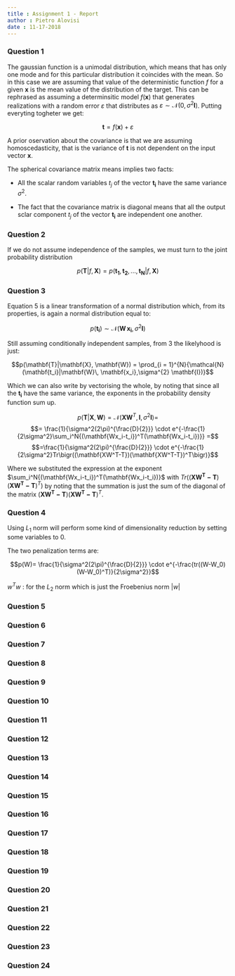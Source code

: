 ```yaml
---
title : Assignment 1 - Report 
author : Pietro Alovisi
date : 11-17-2018
---
```


### Question 1

The gaussian function is a unimodal distribution, which means that has only one mode and for this particular distribution it coincides with the mean. So in this case we are assuming that value of the deterministic function $f$ for a given $\mathbf{x}$ is the mean value of the distribution of the target.
This can be rephrased as assuming a determinsitic model $f(\mathbf{x})$ that generates realizations with a random error $\varepsilon$ that distributes as $\varepsilon \sim \mathcal{N}(0,\sigma^{2} \mathbf{I})$.
Putting everyting togheter we get:

$$ \mathbf{t} = f(\mathbf{x}) + \varepsilon $$

A prior oservation about the covariance is that we are assuming homoscedasticity, that is the variance of $\mathbf{t}$ is not dependent on the input vector $\mathbf{x}$.

The spherical covariance matrix means implies two facts:

 - All the scalar random variables $t_j$ of the vector $\mathbf{t_i}$ have the same variance $\sigma^2$.

 - The fact that the covariance matrix is diagonal means that all the output sclar component $t_j$ of the vector $\mathbf{t_i}$ are independent one another.

### Question 2

If we do not assume independence of the samples, we must turn to the joint probability distribution

$$ p(\mathbf{T}| f, \mathbf{X}) = p(\mathbf{t_1},\mathbf{t_2},...,\mathbf{t_N}| f, \mathbf{X})$$



### Question 3

Equation 5 is a linear transformation of a normal distribution which, from its properties, is again a normal distribution equal to:

$$p(\mathbf{t_i}) \sim \mathcal{N}(\mathbf{W}\,\mathbf{x_i},\sigma^{2} \mathbf{I})$$

Still assuming conditionally independent samples, from 3 the likelyhood is just:

$$p(\mathbf{T}|\mathbf{X}, \mathbf{W}) = \prod_{i = 1}^{N}{\mathcal{N}(\mathbf{t_i}|\mathbf{W}\, \mathbf{x_i},\sigma^{2} \mathbf{I})}$$ 
 
Which we can also write by vectorising the whole, by noting that since all the $\mathbf{t_i}$ have the same variance, the exponents in the probability density function sum up.

$$p(\mathbf{T}|\mathbf{X}, \mathbf{W}) = \mathcal{N}(\mathbf{X}\mathbf{W}^T,\mathbf{I},\sigma^{2} \mathbf{I})=$$
$$= \frac{1}{\sigma^2(2\pi)^{\frac{D}{2}}} \cdot e^{-\frac{1}{2\sigma^2}\sum_i^N{(\mathbf{Wx_i-t_i})^T(\mathbf{Wx_i-t_i})}} =$$
$$=\frac{1}{\sigma^2(2\pi)^{\frac{D}{2}}} \cdot e^{-\frac{1}{2\sigma^2}Tr\bigr((\mathbf{XW^T-T})(\mathbf{XW^T-T})^T\bigr)}$$ 


Where we substituted the expression at the exponent $\sum_i^N{(\mathbf{Wx_i-t_i})^T(\mathbf{Wx_i-t_i})}$ with $Tr\bigr((\mathbf{XW^T-T})(\mathbf{XW^T-T})^T\bigr)$ by noting that the summation is just the sum of the diagonal of the matrix $(\mathbf{XW^T-T})(\mathbf{XW^T-T})^T$.





### Question 4

Using $L_1$ norm will perform some kind of dimensionality reduction by setting some variables to 0. 

The two penalization terms are:


$$p(W)= \frac{1}{\sigma^2(2\pi)^{\frac{D}{2}}} \cdot e^{-\frac{tr((W-W_0)(W-W_0)^T)}{2\sigma^2}}$$

$w^Tw$ : for the $L_2$ norm which is just the Froebenius norm
$|w|$


### Question 5


### Question 6


### Question 7


### Question 8


### Question 9


### Question 10


### Question 11


### Question 12


### Question 13


### Question 14


### Question 15


### Question 16


### Question 17


### Question 18


### Question 19


### Question 20


### Question 21


### Question 22


### Question 23


### Question 24


